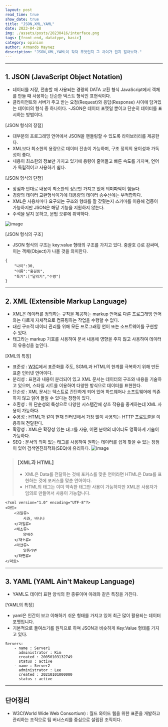 ```yaml
---
layout: post
read_time: true
show_date: true
title: "JSON,XML,YAML"
date: 2023-04-28
img: ./assets/posts/20230416/interface.png
tags: [front-end, datatype, basic]
category: opinion
author: Armando Maynez
description: "JSON,XML,YAML이 각각 무엇인지 그 차이가 뭔지 알아보자."
---
```

---
## 1. JSON (JavaScript Object Notation)
- 데이터를 저장, 전송할 때 사용되는 경량의 DATA 교환 형식 JavaScript에서 객체를 만들 때 사용하는 단순한 텍스트 형식인 표현식이다.
- 클라이언트와 서버가 주고 받는 요청(Request)와 응답(Response) 사이에 담겨있는 데이터의 형식 중 하나이다.
-JSON은 데이터 포멧일 뿐이고 단순히 데이터를 표시하는 방법이다.

[JSON 형식의 장점]
- 대부분의 프로그래밍 언어에서 JSON을 핸들링할 수 있도록 라이브러리를 제공한다.
- XML보다 최소한의 용량으로 데이터 전송이 가능하며, 구조 정의의 용이성과 가독성이 좋다.
- 내용이 최소한의 정보만 가지고 있기에 용량이 줄어들고 빠른 속도를 가지며, 언어가 독립적이고 사용하기 쉽다.

[JSON 형식의 단점]
- 장점과 반대로 내용이 최소한의 정보만 가지고 있어 의미파악이 힘들다.
- 경량의 데이터 교환형식이기에 대용량의 데이터 송수신에는 부적합하다.
- XML은 사용처마다 요구되는 구조와 형태를 잘 갖췄는지 스키마를 이용해 검증이 가능하지만 JSON은 해당 기능을 지원하지 않는다.
- 주석을 달지 못하고, 문법 오류에 취약하다.

![image](https://media.licdn.com/dms/image/C560DAQEXmiSIYftM5Q/learning-public-crop_288_512/0/1629482233685?e=2147483647&v=beta&t=Cxx1JriYNY21m914uW3MS3YEhig1ezopPqS0941wD7s)

[JSON 형식의 구조]
- JSON 형식의 구조는 key:value 형태의 구조를 가지고 있다. 중괄호 {}로 감싸며, 이는 객체(Object)가 나올 것을 의미한다.
```
{
    "나이":30,
    "이름":"홍길동",
    "특기":["달리기","수영"]
}
```
---
## 2. XML (Extensible Markup Language)
- XML은 데이터를 정의하는 규칙을 제공하는 markup 언어로 다른 프로그래밍 언어와는 다르게 자체적으로 컴퓨팅하는 작업을 수행할 수 없다.
- 대신 구조적 데이터 관리를 위해 모든 프로그래밍 언어 또는 소프트웨어를 구현할 수 있다.
- 태그라는 markup 기호를 사용하여 문서 내용에 영향을 주지 않고 사용하여 데이터의 유용성을 높인다.

[XML의 특징]
- 표준성 : [W3C](#단어정리)에서 표준화를 주도, SGML과 HTML의 한계를 극복하기 위해 만든 표준 인터넷 언어이다.
- 분리성 : 표현과 내용이 분리되어 있고 XML 문서는 데이터의 구조와 내용을 기술하고 있으며, 스타일 시트를 이용하여 다양한 방식으로 데이터를 표현한다.
- 단순성 : XML 문서는 텍스트로 간단하게 되어 있어 하드웨어나 소프트웨어에 의존하지 않고 읽어 들일 수 있다는 장점이 있다.
- 호환성 : 위 단순성의 특성으로 다양한 시스템간에 상호 작용을 중계하는데 XML 사용이 가능하다.
- 수용성 : HTML과 같이 현재 인터넷에서 가장 많이 사용되는 HTTP 프로토콜을 이용하여 전달한다.
- 확장성 : XML은 확장성 있는 태그를 사용, 어떤 분야의 데이터도 명확하게 기술이 가능하다.
- SEQ : 문서의 의미 있는 태그를 사용하여 원하는 데이터를 쉽게 찾을 수 있는 장점이 있어 검색엔진최적화(SEQ)에 유리하다.
![image](https://i0.wp.com/hanamon.kr/wp-content/uploads/2021/06/HTML-vs-XML.png?fit=1280%2C844&ssl=1)
> ### [XML과 HTML]<br>
>- XML은 Data를 전달하는 것에 포커스를 맞춘 언어라면 HTML은 Data를 표현하는 것에 포커스를 맞춘 언어이다. <br>
>- HTML의 태그는 이미 약속한 태그만 사용이 가능하지만 XML은 사용자가 임의로 만들어서 사용이 가능합니다.
~~~
<?xml version="1.0" encoding="UTF-8"?>
<마트>
    <과일류>
        사과, 바나나
    </과일류>
    <채소류>
        양배추
    </채소류>
    <라면류>
        일품라면
    </라면류>
</마트>
~~~
---
## 3. YAML (YAML Ain't Makeup Language)
- YAML도 데이터 표현 양식의 한 종류이며 아래와 같은 특징을 가진다.

[YAML의 특징]
- yaml은 인간이 보고 이해하기 쉬운 형태를 가지고 있어 최근 많이 활용되는 데이터 포멧입니다.
- 기본적으로 들여쓰기를 원칙으로 하며 JSON과 비슷하게 Key:Value 형태를 가지고 있다.

~~~
Servers:
    - name : Server1
      administrator : Kim
      created : 20050103132749
      status : active
    - name : Server2
      administrator : Lee
      created : 20210101000000
      status : active
~~~
---
## 단어정리
- W3C(World Wide Web Consortium) : 월드 와이드 웹을 위한 표준을 개발하고 관리하는 조직으로 팀 버너스리를 중심으로 설립된 조직이다.


